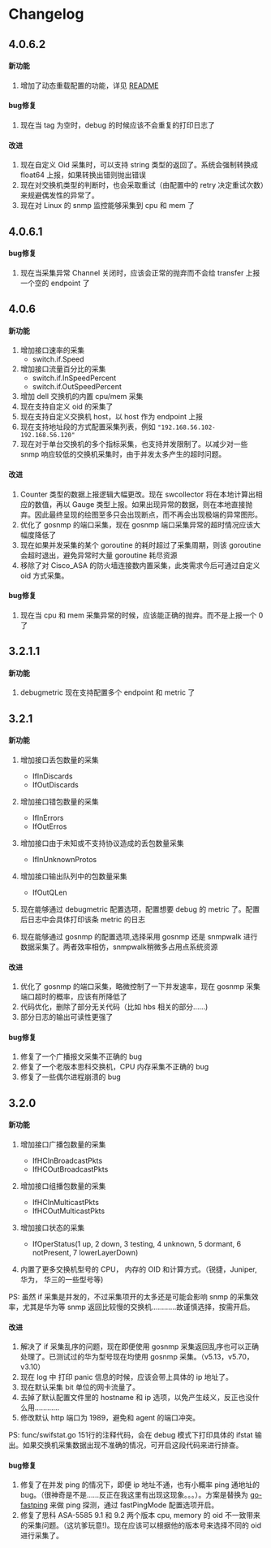 # Changelog #
## 4.0.6.2 ##
#### 新功能 ####
1. 增加了动态重载配置的功能，详见 [README](https://github.com/gaochao1/swcollector/blob/master/README.md})
#### bug修复 ####
1. 现在当 tag 为空时，debug 的时候应该不会重复的打印日志了
#### 改进 ####
1. 现在自定义 Oid 采集时，可以支持 string 类型的返回了。系统会强制转换成 float64 上报，如果转换出错则抛出错误
2. 现在对交换机类型的判断时，也会采取重试（由配置中的 retry 决定重试次数）来规避偶发性的异常了。
3. 现在对 Linux 的 snmp 监控能够采集到 cpu 和 mem 了


## 4.0.6.1 ##
#### bug修复 ####
1. 现在当采集异常 Channel 关闭时，应该会正常的抛弃而不会给 transfer 上报一个空的 endpoint 了

## 4.0.6 ##
#### 新功能 ####
1. 增加接口速率的采集
	* switch.if.Speed
2. 增加接口流量百分比的采集
	* switch.if.InSpeedPercent
	* switch.if.OutSpeedPercent
3. 增加 dell 交换机的内置 cpu/mem 采集
4. 现在支持自定义 oid 的采集了
5. 现在支持自定义交换机 host，以 host 作为 endpoint 上报
6. 现在支持地址段的方式配置采集列表，例如 ```"192.168.56.102-192.168.56.120"```
7. 现在对于单台交换机的多个指标采集，也支持并发限制了。以减少对一些 snmp 响应较低的交换机采集时，由于并发太多产生的超时问题。
 
#### 改进 ####
1. Counter 类型的数据上报逻辑大幅更改。现在 swcollector 将在本地计算出相应的数值，再以 Gauge 类型上报。如果出现异常的数据，则在本地直接抛弃。因此最终呈现的绘图至多只会出现断点，而不再会出现极端的异常图形。
2. 优化了 gosnmp 的端口采集，现在 gosnmp 端口采集异常的超时情况应该大幅度降低了
3. 现在如果并发采集的某个 goroutine 的耗时超过了采集周期，则该 goroutine 会超时退出，避免异常时大量 goroutine 耗尽资源
4. 移除了对 Cisco_ASA 的防火墙连接数内置采集，此类需求今后可通过自定义 oid 方式采集。

#### bug修复 ####
1. 现在当 cpu 和 mem 采集异常的时候，应该能正确的抛弃。而不是上报一个 0 了


## 3.2.1.1 ##
#### 新功能 ####
1. debugmetric 现在支持配置多个 endpoint 和 metric 了
## 3.2.1 ##
#### 新功能 ####
1. 增加接口丢包数量的采集
	* IfInDiscards
	* IfOutDiscards

2. 增加接口错包数量的采集
	* IfInErrors
	* IfOutErros
	
3. 增加接口由于未知或不支持协议造成的丢包数量采集
	* IfInUnknownProtos
	
4. 增加接口输出队列中的包数量采集
	* IfOutQLen

5. 现在能够通过 debugmetric 配置选项，配置想要 debug 的 metric 了。配置后日志中会具体打印该条 metric 的日志

6. 现在能够通过 gosnmp 的配置选项,选择采用 gosnmp 还是 snmpwalk 进行数据采集了。两者效率相仿，snmpwalk稍微多占用点系统资源

#### 改进 ####
1. 优化了 gosnmp 的端口采集，略微控制了一下并发速率，现在 gosnmp 采集端口超时的概率，应该有所降低了
2. 代码优化，删除了部分无关代码（比如 hbs 相关的部分……)
3. 部分日志的输出可读性更强了

#### bug修复 ####
1. 修复了一个广播报文采集不正确的 bug
2. 修复了一个老版本思科交换机，CPU 内存采集不正确的 bug
3. 修复了一些偶尔进程崩溃的 bug

## 3.2.0 ##
#### 新功能 ####
1. 增加接口广播包数量的采集
	* IfHCInBroadcastPkts
	* IfHCOutBroadcastPkts

2. 增加接口组播包数量的采集
	* IfHCInMulticastPkts
	* IfHCOutMulticastPkts

3. 增加接口状态的采集
	* IfOperStatus(1 up, 2 down, 3 testing, 4 unknown, 5 dormant, 6 notPresent, 7 lowerLayerDown)

4. 内置了更多交换机型号的 CPU， 内存的 OID 和计算方式。（锐捷，Juniper, 华为， 华三的一些型号等)

PS: 虽然 if 采集是并发的，不过采集项开的太多还是可能会影响 snmp 的采集效率，尤其是华为等 snmp 返回比较慢的交换机…………故谨慎选择，按需开启。

#### 改进 ####
1. 解决了 if 采集乱序的问题，现在即便使用 gosnmp 采集返回乱序也可以正确处理了。已测试过的华为型号现在均使用 gosnmp 采集。（v5.13，v5.70，v3.10）
2. 现在 log 中 打印 panic 信息的时候，应该会带上具体的 ip 地址了。
3. 现在默认采集 bit 单位的网卡流量了。
4. 去掉了默认配置文件里的 hostname 和 ip 选项，以免产生歧义，反正也没什么用…………
5. 修改默认 http 端口为 1989，避免和 agent 的端口冲突。

PS: func/swifstat.go 151行的注释代码，会在 debug 模式下打印具体的 ifstat 输出。如果交换机采集数据出现不准确的情况，可开启这段代码来进行排查。

#### bug修复 ####
1. 修复了在并发 ping 的情况下，即便 ip 地址不通，也有小概率 ping 通地址的 bug。（很神奇是不是……反正在我这里有出现这现象。。。）。方案是替换为 [go-fastping](https://github.com/tatsushid/go-fastping) 来做 ping 探测，通过 fastPingMode 配置选项开启。
2. 修复了思科 ASA-5585 9.1 和 9.2 两个版本 cpu, memory 的 oid 不一致带来的采集问题。（这坑爹玩意!)。现在应该可以根据他的版本号来选择不同的 oid 进行采集了。